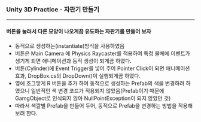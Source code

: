 ### Unity 3D Practice - 자판기 만들기

<hr>

#### 버튼을 눌러서 다른 모양이 나오게끔 유도하는 자판기를 만들어 보자

- 동적으로 생성하는(instantiate)방식을 사용하였음
- 버튼은 Main Camera 에 Physics Raycaster를 적용하여 특정 물체에 이벤트가 생기게 되면 애니메이션과 동적 생성이 되게끔 하였다.
- 버튼(Cylinder)에 Event Trigger를 넣어 주어 Pointer Click이 되면 애니메이션 효과, DropBox.cs의 DropDown()이 실행되게끔 하였다.
- 옆에 조그맣게 R 버튼을 추가 하여 동적으로 생성하는 Prefab의 색을 변경하려 하였으니 일반적인 색 변경 코드가 적용되지 않았음(Prefab이기 때문에 GamgObject로 인식되지 않아 NullPointException이 되지 않았던 것)
- 따라서 색깔별 Prefab을 만들어 두어, 동적으로 Prefab을 변경하는 방법을 적용해 보려 한다.


